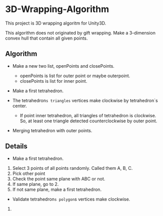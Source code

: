 # 3D-Wrapping-Algorithm
This project is 3D wrapping algoritm for Unity3D. 

This algorithm does not originated by gift wrapping. Make a 3-dimension convex hull that contain all given points.


Algorithm
---------

- Make a new two list, openPoints and closePoints.
  - openPoints is list for outer point or maybe outerpoint.
  - closePoints is list for inner point.

- Make a first tetrahedron.

- The tetrahedron`s triangles` vertices make clockwise by tetrahedron`s center.
  - If point inner tetrahedron, all triangles of tetrahedron is clockwise.
  So, at least one triangle detected counterclockwise by outer point.
  
- Merging tetrahedron with outer points.



Details
-------

- Make a first tetrahedron. 

1. Select 3 points of all points randomly. Called them A, B, C.
2. Pick other point
3. Check the point same plane with ABC or not. 
4. If same plane, go to 2.
5. If not same plane, make a first tetrahedron.

- Validate tetrahedron`s polygon`s vertices make clockwise.

1. 
